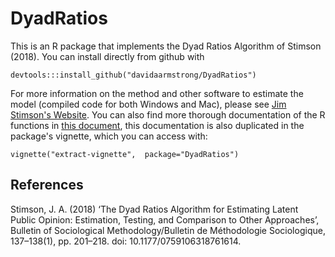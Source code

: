 # DyadRatios

This is an R package that implements the Dyad Ratios Algorithm of Stimson (2018).  You can install directly from github with 

    devtools:::install_github("davidaarmstrong/DyadRatios")
    
For more information on the method and other software to estimate the model (compiled code for both Windows and Mac), please see [Jim Stimson's Website](http://stimson.web.unc.edu/software/).  You can also find more thorough documentation of the R functions in [this document](http://stimson.web.unc.edu/files/2018/07/ExtractDoc.pdf), this documentation is also duplicated in the package's vignette, which you can access with: 

    vignette("extract-vignette",  package="DyadRatios")

## References

Stimson, J. A. (2018) ‘The Dyad Ratios Algorithm for Estimating Latent Public Opinion: Estimation, Testing, and Comparison to Other Approaches’, Bulletin of Sociological Methodology/Bulletin de Méthodologie Sociologique, 137–138(1), pp. 201–218. doi: 10.1177/0759106318761614.

